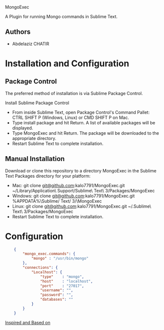 MongoExec

A Plugin for running Mongo commands in Sublime Text.


## Authors

* Abdelaziz CHATIR

# Installation and Configuration

## Package Control

The preferred method of installation is via Sublime Package Control.

Install Sublime Package Control

* From inside Sublime Text, open Package Control's Command Pallet: CTRL SHIFT P (Windows, Linux) or CMD SHIFT P on Mac.
* Type install package and hit Return. A list of available packages will be displayed.
* Type MongoExec and hit Return. The package will be downloaded to the appropriate directory.
* Restart Sublime Text to complete installation.

## Manual Installation

Download or clone this repository to a directory MongoExec in the Sublime Text Packages directory for your platform:

* Mac: git clone git@github.com:kalo7791/MongoExec.git ~/Library/Application\ Support/Sublime\ Text\ 3/Packages/MongoExec
* Windows: git clone git@github.com:kalo7791/MongoExec.git %APPDATA%\Sublime/ Text/ 3/\MongoExec
* Linux: git clone git@github.com:kalo7791/MongoExec.git ~/.Sublime\ Text\ 3/Packages/MongoExec
* Restart Sublime Text to complete installation.

# Configuration
```json
    {
        "mongo_exec.commands": {
            "mongo" : "/usr/bin/mongo"
        },
        "connections": {
            "Localhost": {
                "type"    : "mongo",
                "host"    : "localhost",
                "port"    : "27017",
                "username": "",
                "password": "",
                "databases": ""
            }
        }
    }
```
[Inspired and Based on](http://lubriciousdevelopers.github.io/projects/sublime-sql-exec/)

